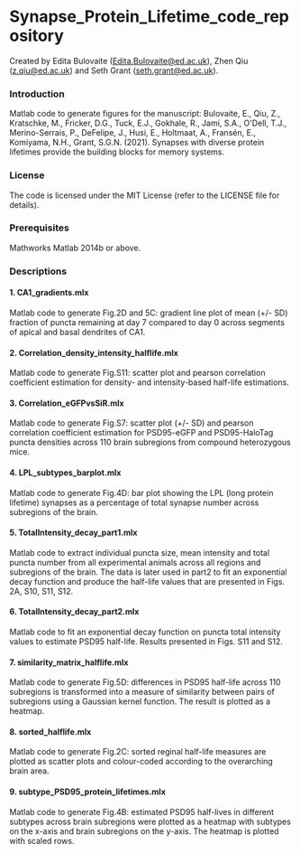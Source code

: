 # Synapse_Protein_Lifetime_code_repository
Created by Edita Bulovaite (Edita.Bulovaite@ed.ac.uk), Zhen Qiu (z.qiu@ed.ac.uk) and Seth Grant (seth.grant@ed.ac.uk).

### Introduction
Matlab code to generate figures for the manuscript: Bulovaite, E., Qiu, Z., Kratschke, M., Fricker, D.G., Tuck, E.J., Gokhale, R., Jami, S.A., O'Dell, T.J., Merino-Serrais, P., DeFelipe, J., Husi, E., Holtmaat, A., Fransén, E., Komiyama, N.H., Grant, S.G.N. (2021). Synapses with diverse protein lifetimes provide the building blocks for memory systems.

### License
The code is licensed under the MIT License (refer to the LICENSE file for details).

### Prerequisites
Mathworks Matlab 2014b or above.

### Descriptions
#### 1. CA1_gradients.mlx
Matlab code to generate Fig.2D and 5C: gradient line plot of mean (+/- SD) fraction of puncta remaining at day 7 compared to day 0 across segments of apical and basal dendrites of CA1.

#### 2. Correlation_density_intensity_halflife.mlx
Matlab code to generate Fig.S11: scatter plot and pearson correlation coefficient estimation for density- and intensity-based half-life estimations.

#### 3. Correlation_eGFPvsSiR.mlx
Matlab code to generate Fig.S7: scatter plot (+/- SD) and pearson correlation coefficient estimation for PSD95-eGFP and PSD95-HaloTag puncta densities across 110 brain subregions from compound heterozygous mice.

#### 4. LPL_subtypes_barplot.mlx
Matlab code to generate Fig.4D: bar plot showing the LPL (long protein lifetime) synapses as a percentage of total synapse number across subregions of the brain.

#### 5. TotalIntensity_decay_part1.mlx
Matlab code to extract individual puncta size, mean intensity and total puncta number from all experimental animals across all regions and subregions of the brain. The data is later used in part2 to fit an exponential decay function and produce the half-life values that are presented in Figs. 2A, S10, S11, S12.

#### 6. TotalIntensity_decay_part2.mlx
Matlab code to fit an exponential decay function on puncta total intensity values to estimate PSD95 half-life. Results presented in Figs. S11 and S12.

#### 7. similarity_matrix_halflife.mlx
Matlab code to generate Fig.5D: differences in PSD95 half-life across 110 subregions is transformed into a measure of similarity between pairs of subregions using a Gaussian kernel function. The result is plotted as a heatmap.

#### 8. sorted_halflife.mlx
Matlab code to generate Fig.2C: sorted reginal half-life measures are plotted as scatter plots and colour-coded according to the overarching brain area.

#### 9. subtype_PSD95_protein_lifetimes.mlx
Matlab code to generate Fig.4B: estimated PSD95 half-lives in different subtypes across brain subregions were plotted as a heatmap with subtypes on the x-axis and brain subregions on the y-axis. The heatmap is plotted with scaled rows.
